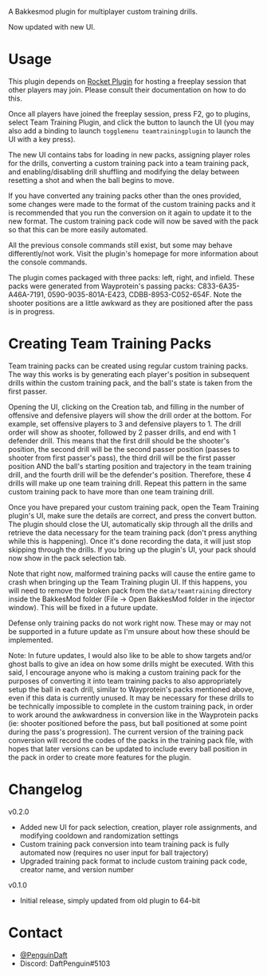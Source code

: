 A Bakkesmod plugin for multiplayer custom training drills.

Now updated with new UI.

# Usage

This plugin depends on [Rocket Plugin](https://bakkesplugins.com/plugins/view/26) for hosting a freeplay session that other players may join. Please consult their documentation on how to do this.

Once all players have joined the freeplay session, press F2, go to plugins, select Team Training Plugin, and click the button to launch the UI (you may also add a binding to launch `togglemenu teamtrainingplugin` to launch the UI with a key press).

The new UI contains tabs for loading in new packs, assigning player roles for the drills, converting a custom training pack into a team training pack, and enabling/disabling drill shuffling and modifying the delay between resetting a shot and when the ball begins to move.

If you have converted any training packs other than the ones provided, some changes were made to the format of the custom training packs and it is recommended that you run the conversion on it again to update it to the new format. The custom training pack code will now be saved with the pack so that this can be more easily automated.

All the previous console commands still exist, but some may behave differently/not work. Visit the plugin's homepage for more information about the console commands.

The plugin comes packaged with three packs: left, right, and infield. These packs were generated from Wayprotein's passing packs: C833-6A35-A46A-7191, 0590-9035-801A-E423, CDBB-8953-C052-654F. Note the shooter positions are a little awkward as they are positioned after the pass is in progress.

# Creating Team Training Packs

Team training packs can be created using regular custom training packs. The way this works is by generating each player's position in subsequent drills within the custom training pack, and the ball's state is taken from the first passer.

Opening the UI, clicking on the Creation tab, and filling in the number of offensive and defensive players will show the drill order at the bottom. For example, set offensive players to 3 and defensive players to 1. The drill order will show as shooter, followed by 2 passer drills, and end with 1 defender drill. This means that the first drill should be the shooter's position, the second drill will be the second passer position (passes to shooter from first passer's pass), the third drill will be the first passer position AND the ball's starting position and trajectory in the team training drill, and the fourth drill will be the defender's position. Therefore, these 4 drills will make up one team training drill. Repeat this pattern in the same custom training pack to have more than one team training drill.

Once you have prepared your custom training pack, open the Team Training plugin's UI, make sure the details are correct, and press the convert button. The plugin should close the UI, automatically skip through all the drills and retrieve the data necessary for the team training pack (don't press anything while this is happening). Once it's done recording the data, it will just stop skipping through the drills. If you bring up the plugin's UI, your pack should now show in the pack selection tab.

Note that right now, malformed training packs will cause the entire game to crash when bringing up the Team Training plugin UI. If this happens, you will need to remove the broken pack from the `data/teamtraining` directory inside the BakkesMod folder (File -> Open BakkesMod folder in the injector window). This will be fixed in a future update.

Defense only training packs do not work right now. These may or may not be supported in a future update as I'm unsure about how these should be implemented.

Note: In future updates, I would also like to be able to show targets and/or ghost balls to give an idea on how some drills might be executed. With this said, I encourage anyone who is making a custom training pack for the purposes of converting it into team training packs to also appropriately setup the ball in each drill, similar to Wayprotein's packs mentioned above, even if this data is currently unused. It may be necessary for these drills to be technically impossible to complete in the custom training pack, in order to work around the awkwardness in conversion like in the Wayprotein packs (ie: shooter positioned before the pass, but ball positioned at some point during the pass's progression). The current version of the training pack conversion will record the codes of the packs in the training pack file, with hopes that later versions can be updated to include every ball position in the pack in order to create more features for the plugin.

# Changelog

v0.2.0
* Added new UI for pack selection, creation, player role assignments, and modifying cooldown and randomization settings
* Custom training pack conversion into team training pack is fully automated now (requires no user input for ball trajectory)
* Upgraded training pack format to include custom training pack code, creator name, and version number

v0.1.0
* Initial release, simply updated from old plugin to 64-bit

# Contact

* [@PenguinDaft](twitter.com/PenguinDaft)
* Discord: DaftPenguin#5103